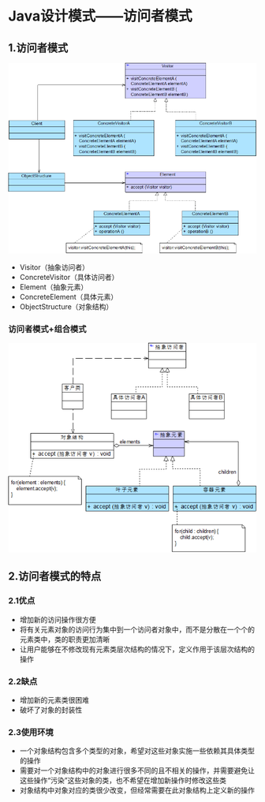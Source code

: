 # Java设计模式——访问者模式

## 1.访问者模式

![image-20211212163916271](image-20211212163916271.png)

- Visitor（抽象访问者）
- ConcreteVisitor（具体访问者）
- Element（抽象元素）
- ConcreteElement（具体元素）
- ObjectStructure（对象结构）

### 访问者模式+组合模式

![image-20211212170517827](image-20211212170517827.png)

## 2.访问者模式的特点

### 2.1优点

- 增加新的访问操作很方便
- 将有关元素对象的访问行为集中到一个访问者对象中，而不是分散在一个个的元素类中，类的职责更加清晰
- 让用户能够在不修改现有元素类层次结构的情况下，定义作用于该层次结构的操作

### 2.2缺点

- 增加新的元素类很困难
- 破坏了对象的封装性

### 2.3使用环境

- 一个对象结构包含多个类型的对象，希望对这些对象实施一些依赖其具体类型的操作
- 需要对一个对象结构中的对象进行很多不同的且不相关的操作，并需要避免让这些操作“污染”这些对象的类，也不希望在增加新操作时修改这些类
- 对象结构中对象对应的类很少改变，但经常需要在此对象结构上定义新的操作
